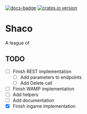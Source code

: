 [![docs-badge][]][docs] [![crates.io version]][crates.io link]

# Shaco

A league of 

## TODO

- [ ] Finish REST implementation
    - [ ] Add parameters to endpoints
    - [ ] Add Delete call
- [ ] Finish WAMP implementation
- [ ] Add helpers
- [ ] Add documentation
- [x] Finish ingame implementation

[docs-badge]: https://img.shields.io/badge/docs-online-5023dd.svg?style=flat-square
[docs]: https://docs.rs/shaco
[crates.io link]: https://crates.io/crates/shaco
[crates.io version]: https://img.shields.io/crates/v/shaco.svg?style=flat-square
